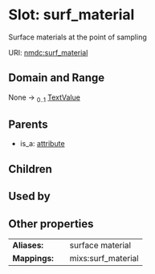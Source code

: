 
# Slot: surf_material


Surface materials at the point of sampling

URI: [nmdc:surf_material](https://microbiomedata/meta/surf_material)


## Domain and Range

None &#8594;  <sub>0..1</sub> [TextValue](TextValue.md)

## Parents

 *  is_a: [attribute](attribute.md)

## Children


## Used by


## Other properties

|  |  |  |
| --- | --- | --- |
| **Aliases:** | | surface material |
| **Mappings:** | | mixs:surf_material |

